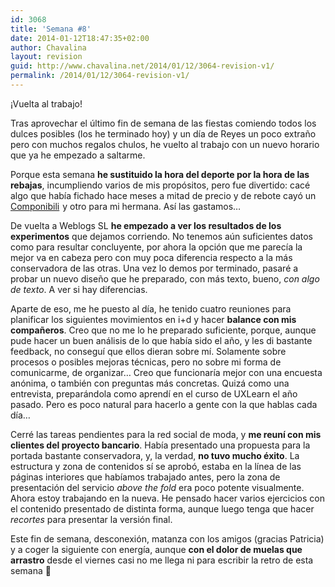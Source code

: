 ```yaml
---
id: 3068
title: 'Semana #8'
date: 2014-01-12T18:47:35+02:00
author: Chavalina
layout: revision
guid: http://www.chavalina.net/2014/01/12/3064-revision-v1/
permalink: /2014/01/12/3064-revision-v1/
---
```

¡Vuelta al trabajo!

Tras aprovechar el último fin de semana de las fiestas comiendo todos los dulces posibles (los he terminado hoy) y un día de Reyes un poco extraño pero con muchos regalos chulos, he vuelto al trabajo con un nuevo horario que ya he empezado a saltarme.



Porque esta semana **he sustituido la hora del deporte por la hora de las rebajas**, incumpliendo varios de mis propósitos, pero fue divertido: cacé algo que había fichado hace meses a mitad de precio y de rebote cayó un [Componibili](http://www.amazon.es/gp/product/B004UL4CTK/ref=as_li_ss_tl?ie=UTF8&camp=3626&creative=24822&creativeASIN=B004UL4CTK&linkCode=as2&tag=chavadiari-21)<img src="http://ir-es.amazon-adsystem.com/e/ir?t=chavadiari-21&#038;l=as2&#038;o=30&#038;a=B004UL4CTK" width="1" height="1" border="0" alt="" style="border:none !important; margin:0px !important;" /> y otro para mi hermana. Así las gastamos&#8230;

De vuelta a Weblogs SL **he empezado a ver los resultados de los experimentos** que dejamos corriendo. No tenemos aún suficientes datos como para resultar concluyente, por ahora la opción que me parecía la mejor va en cabeza pero con muy poca diferencia respecto a la más conservadora de las otras. Una vez lo demos por terminado, pasaré a probar un nuevo diseño que he preparado, con más texto, bueno, _con algo de texto_. A ver si hay diferencias.

Aparte de eso, me he puesto al día, he tenido cuatro reuniones para planificar los siguientes movimientos en i+d y hacer **balance con mis compañeros**. Creo que no me lo he preparado suficiente, porque, aunque pude hacer un buen análisis de lo que había sido el año, y les di bastante feedback, no conseguí que ellos dieran sobre mí. Solamente sobre procesos o posibles mejoras técnicas, pero no sobre mi forma de comunicarme, de organizar&#8230; Creo que funcionaría mejor con una encuesta anónima, o también con preguntas más concretas. Quizá como una entrevista, preparándola como aprendí en el curso de UXLearn el año pasado. Pero es poco natural para hacerlo a gente con la que hablas cada día&#8230;

Cerré las tareas pendientes para la red social de moda, y **me reuní con mis clientes del proyecto bancario**. Había presentado una propuesta para la portada bastante conservadora, y, la verdad, **no tuvo mucho éxito**. La estructura y zona de contenidos sí se aprobó, estaba en la línea de las páginas interiores que habíamos trabajado antes, pero la zona de presentación del servicio <em lang="en">above the fold</em> era poco potente visualmente. Ahora estoy trabajando en la nueva. He pensado hacer varios ejercicios con el contenido presentado de distinta forma, aunque luego tenga que hacer _recortes_ para presentar la versión final.

Este fin de semana, desconexión, matanza con los amigos (gracias Patricia) y a coger la siguiente con energía, aunque **con el dolor de muelas que arrastro** desde el viernes casi no me llega ni para escribir la retro de esta semana 🙁